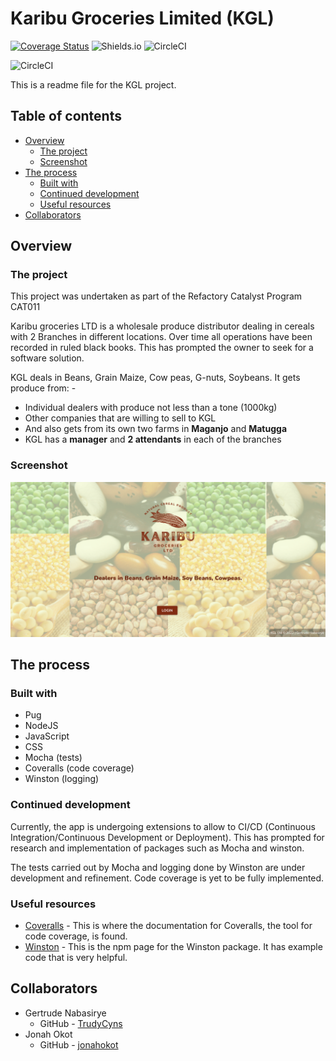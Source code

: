 # Karibu Groceries Limited (KGL)

[![Coverage Status](https://coveralls.io/repos/github/TrudyCyns/KGL/badge.svg?branch=master)](https://coveralls.io/github/TrudyCyns/KGL?branch=master)
![Shields.io](https://img.shields.io/badge/Version-2.0-information)
![CircleCI](https://img.shields.io/circleci/build/github/TrudyCyns/KGL/master?token=b65f205e07d44949b87f22cf2fabb43111b5aad9)

![CircleCI](https://img.shields.io/circleci/build/github/TrudyCyns/KGL/master?token=047a9f7b54ef756c7dbe47dbed27d9d9ff1b26d7)

This is a readme file for the KGL project.

## Table of contents

- [Overview](#overview)
  - [The project](#the-project)
  - [Screenshot](#screenshot)
- [The process](#the-process)
  - [Built with](#built-with)
  - [Continued development](#continued-development)
  - [Useful resources](#useful-resources)
- [Collaborators](#collaborators)

## Overview

### The project

This project was undertaken as part of the Refactory Catalyst Program CAT011

Karibu groceries LTD is a wholesale produce distributor dealing in cereals with 2 Branches in
different locations. Over time all operations have been recorded in ruled black books. This has
prompted the owner to seek for a software solution.

KGL deals in Beans, Grain Maize, Cow peas, G-nuts, Soybeans. It gets produce from: -

- Individual dealers with produce not less than a tone (1000kg)
- Other companies that are willing to sell to KGL
- And also gets from its own two farms in **Maganjo** and **Matugga**
- KGL has a **manager** and **2 attendants** in each of the branches

### Screenshot

![KGL App](./public/images/KGL.png)

## The process

### Built with

- Pug
- NodeJS
- JavaScript
- CSS
- Mocha (tests)
- Coveralls (code coverage)
- Winston (logging)

### Continued development

Currently, the app is undergoing extensions to allow to CI/CD (Continuous Integration/Continuous Development or Deployment). This has prompted for research and implementation of packages such as Mocha and winston.

The tests carried out by Mocha and logging done by Winston are under development and refinement. Code coverage is yet to be fully implemented.

### Useful resources

- [Coveralls](https://coveralls.io/) - This is where the documentation for Coveralls, the tool for code coverage, is found.
- [Winston](https://www.npmjs.com/package/winston) - This is the npm page for the Winston package. It has example code that is very helpful.

## Collaborators

- Gertrude Nabasirye
  - GitHub - [TrudyCyns](https://github.com/TrudyCyns)
- Jonah Okot
  - GitHub - [jonahokot](https://github.com/jonahokot)
